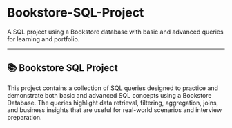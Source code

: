 # Bookstore-SQL-Project
A SQL project using a Bookstore database with basic and advanced queries for learning and portfolio.

---
## 📚 Bookstore SQL Project

This project contains a collection of SQL queries designed to practice and demonstrate both basic and advanced SQL concepts using a Bookstore Database.
The queries highlight data retrieval, filtering, aggregation, joins, and business insights that are useful for real-world scenarios and interview preparation.
